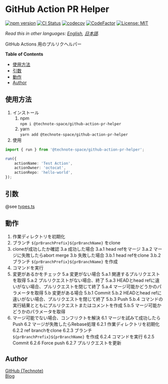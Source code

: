 # GitHub Action PR Helper

[![npm version](https://badge.fury.io/js/%40technote-space%2Fgithub-action-pr-helper.svg)](https://badge.fury.io/js/%40technote-space%2Fgithub-action-pr-helper)
[![CI Status](https://github.com/technote-space/github-action-pr-helper/workflows/CI/badge.svg)](https://github.com/technote-space/github-action-pr-helper/actions)
[![codecov](https://codecov.io/gh/technote-space/github-action-pr-helper/branch/master/graph/badge.svg)](https://codecov.io/gh/technote-space/github-action-pr-helper)
[![CodeFactor](https://www.codefactor.io/repository/github/technote-space/github-action-pr-helper/badge)](https://www.codefactor.io/repository/github/technote-space/github-action-pr-helper)
[![License: MIT](https://img.shields.io/badge/License-MIT-blue.svg)](https://github.com/technote-space/github-action-pr-helper/blob/master/LICENSE)

*Read this in other languages: [English](README.md), [日本語](README.ja.md).*

GitHub Actions 用のプルリクヘルパー

<!-- START doctoc generated TOC please keep comment here to allow auto update -->
<!-- DON'T EDIT THIS SECTION, INSTEAD RE-RUN doctoc TO UPDATE -->
**Table of Contents**

- [使用方法](#%E4%BD%BF%E7%94%A8%E6%96%B9%E6%B3%95)
- [引数](#%E5%BC%95%E6%95%B0)
- [動作](#%E5%8B%95%E4%BD%9C)
- [Author](#author)

<!-- END doctoc generated TOC please keep comment here to allow auto update -->

## 使用方法
1. インストール  
   1. npm  
   `npm i @technote-space/github-action-pr-helper`
   1. yarn  
   `yarn add @technote-space/github-action-pr-helper`
1. 使用
```typescript
import { run } from '@technote-space/github-action-pr-helper';

run({
	actionName: 'Test Action',
	actionOwner: 'octocat',
	actionRepo: 'hello-world',
});
```

## 引数
@see [types.ts](src/types.ts)

## 動作
1. 作業ディレクトリを初期化
2. ブランチ `${prBranchPrefix}${prBranchName}` をclone
3. cloneが成功したか確認
3.a 成功した場合
3.a.1 head refをマージ
3.a.2 マージに失敗したらabort merge
3.b 失敗した場合
3.b.1 head refをclone
3.b.2 ブランチ `${prBranchPrefix}${prBranchName}` を作成
4. コマンドを実行
5. 変更があるかをチェック
5.a 変更がない場合
5.a.1 関連するプルリクエストを取得
5.a.2 プルリクエストがない場合、終了
5.a.3 HEADとhead refに違いがない場合、プルリクエストを閉じて終了
5.a.4 マージ可能かどうかのパラメータを取得
5.b 変更がある場合
5.b.1 Commit
5.b.2 HEADとhead refに違いがない場合、プルリクエストを閉じて終了
5.b.3 Push
5.b.4 コマンドの実行結果とともにプルリクエストまたはコメントを作成
5.b.5 マージ可能かどうかのパラメータを取得
6. マージ可能でない場合、コンフリクトを解決
6.1 マージを試みて成功したらPush
6.2 マージが失敗したらRebase処理
6.2.1 作業ディレクトリを初期化
6.2.2 ref branchをclone
6.2.3 ブランチ `${prBranchPrefix}${prBranchName}` を作成
6.2.4 コマンドを実行
6.2.5 Commit
6.2.6 Force push
6.2.7 プルリクエストを更新

## Author
[GitHub (Technote)](https://github.com/technote-space)  
[Blog](https://technote.space)
